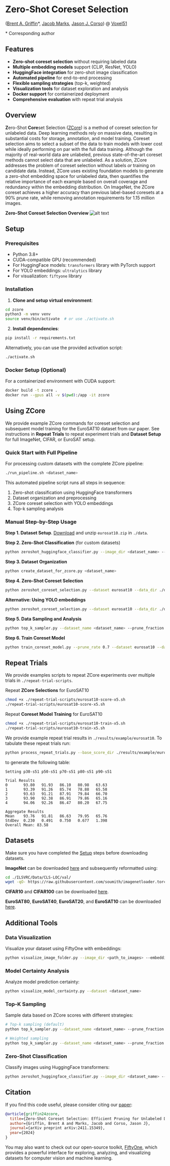 # Zero-Shot Coreset Selection

([Brent A. Griffin](https://github.com/griffbr)\*, [Jacob Marks](https://github.com/jacobmarks), [Jason J. Corso](https://github.com/jasoncorso)) @ [Voxel51](https://voxel51.com)

\* Corresponding author

## Features

- **Zero-shot coreset selection** without requiring labeled data
- **Multiple embedding models** support (CLIP, ResNet, YOLO)
- **HuggingFace integration** for zero-shot image classification
- **Automated pipeline** for end-to-end processing
- **Flexible sampling strategies** (top-k, weighted)
- **Visualization tools** for dataset exploration and analysis
- **Docker support** for containerized deployment
- **Comprehensive evaluation** with repeat trial analysis

## Overview

**Z**ero-Shot **Core**set Selection ([ZCore](https://arxiv.org/pdf/2411.15349 "ZCore Paper")) is a method of coreset selection for unlabeled data. Deep learning methods rely on massive data, resulting in substantial costs for storage, annotation, and model training. Coreset selection aims to select a subset of the data to train models with lower cost while ideally performing on par with the full data training. Although the majority of real-world data are unlabeled, previous state-of-the-art coreset methods cannot select data that are unlabeled. As a solution, ZCore addresses the problem of coreset selection without labels _or_ training on candidate data. Instead, ZCore uses existing foundation models to generate a zero-shot embedding space for unlabeled data, then quantifies the relative importance of each example based on overall coverage and redundancy within the embedding distribution. On ImageNet, the ZCore coreset achieves a higher accuracy than previous label-based coresets at a 90% prune rate, while removing annotation requirements for 1.15 million images.

__Zero-Shot Coreset Selection Overview__
![alt text](./figure/main_figure.jpg?raw=true "ZCore Overview")

## Setup

### Prerequisites
- Python 3.8+
- CUDA-compatible GPU (recommended)
- For HuggingFace models: `transformers` library with PyTorch support
- For YOLO embeddings: `ultralytics` library
- For visualization: `fiftyone` library

### Installation

1. **Clone and setup virtual environment**:
```bash
cd zcore
python3 -m venv venv
source venv/bin/activate  # or use ./activate.sh
```

2. **Install dependencies**:
```bash
pip install -r requirements.txt
```

Alternatively, you can use the provided activation script:
```bash
./activate.sh
```

### Docker Setup (Optional)

For a containerized environment with CUDA support:

```bash
docker build -t zcore .
docker run --gpus all -v $(pwd):/app -it zcore
```

## Using ZCore
We provide example ZCore commands for coreset selection and subsequent model training for the EuroSAT10 dataset from our paper. See instructions in **Repeat Trials** to repeat experiment trials and **Dataset Setup** for full ImageNet, CIFAR, or EuroSAT setup.

### Quick Start with Full Pipeline

For processing custom datasets with the complete ZCore pipeline:

```bash
./run_pipeline.sh <dataset_name>
```

This automated pipeline script runs all steps in sequence:
1. Zero-shot classification using HuggingFace transformers
2. Dataset organization and preprocessing
3. ZCore coreset selection with YOLO embeddings
4. Top-k sampling analysis

### Manual Step-by-Step Usage

**Step 1. Dataset Setup**. [Download](https://www.dropbox.com/scl/fo/1mhwsunssr6g2v1wio0vq/AEI2cx3aZ2vWvFmSLDfUHtQ?rlkey=kbxo4uae43tnzvk6k7x5hk28u&st=8tkh3oyl&dl=0 "EuroSAT split download") and unzip ``eurosat10.zip`` in ``./data``.

**Step 2. Zero-Shot Classification** (for custom datasets)
```bash
python zeroshot_huggingface_classifier.py --image_dir <dataset_name> --candidate_labels fire smoke no_fire_or_smoke
```

**Step 3. Dataset Organization**
```bash
python create_dataset_for_zcore.py <dataset_name>
```

**Step 4. Zero-Shot Coreset Selection**
```bash
python zeroshot_coreset_selection.py --dataset eurosat10 --data_dir ./data --results_dir ./results --embedding clip resnet18 --num_workers 10
```

**Alternative: Using YOLO embeddings**
```bash
python zeroshot_coreset_selection.py --dataset eurosat10 --data_dir ./data --results_dir ./results --embedding yolo --num_workers 10
```

**Step 5. Data Sampling and Analysis**
```bash
python top_k_sampler.py --dataset_name <dataset_name> --prune_fraction 0.3 --prune_type top_k
```

**Step 6. Train Coreset Model**
```bash
python train_coreset_model.py --prune_rate 0.7 --dataset eurosat10 --data_dir ./data --score_file ./results/eurosat10/zcore-eurosat10-clip-resnet18-1000Ks-2sd-ri-1000nn-4ex-0/score.npy
```

## Repeat Trials
We provide examples scripts to repeat ZCore experiments over multiple trials in `./repeat-trial-scripts`.

Repeat **ZCore Selections** for EuroSAT10
```bash
chmod +x ./repeat-trial-scripts/eurosat10-score-x5.sh
./repeat-trial-scripts/eurosat10-score-x5.sh
```

Repeat **Coreset Model Training** for EuroSAT10
```bash
chmod +x ./repeat-trial-scripts/eurosat10-train-x5.sh
./repeat-trial-scripts/eurosat10-train-x5.sh
```

We provide example repeat trial results in `./results/example/eurosat10`. To tabulate these repeat trials run:
```bash
python process_repeat_trials.py --base_score_dir ./results/example/eurosat10/zcore-eurosat10-clip-resnet18-1000Ks-2sd-ri-1000nn-4ex
```
to generate the following table:
```
Setting p30-s51 p50-s51 p70-s51 p80-s51 p90-s51 

Trial Results
0       93.80   91.93   86.10   80.98   63.63   
1       93.39   91.26   85.74   78.88   65.58   
2       93.63   91.21   87.91   79.84   66.70   
3       93.90   92.38   86.91   79.86   65.16   
4       94.06   92.26   86.47   80.20   67.75   

Aggregate Results
Mean    93.76   91.81   86.63   79.95   65.76   
StdDev  0.230   0.491   0.750   0.677   1.398   
Overall Mean: 83.58 
```

## Datasets

Make sure you have completed the [Setup](#setup) steps before downloading datasets.

**ImageNet** can be downloaded [here](https://www.kaggle.com/c/imagenet-object-localization-challenge/data "ImageNet download") and subsequently reformatted using:
```bash
cd ./ILSVRC/Data/CLS-LOC/val/                                                               
wget -qO- https://raw.githubusercontent.com/soumith/imagenetloader.torch/master/valprep.sh | bash
```

**CIFAR10** and **CIFAR100** can be downloaded [here](https://www.cs.toronto.edu/~kriz/cifar.html "CIFAR download").

**EuroSAT80**, **EuroSAT40**, **EuroSAT20**, and **EuroSAT10** can be downloaded [here](https://www.dropbox.com/scl/fo/1mhwsunssr6g2v1wio0vq/AEI2cx3aZ2vWvFmSLDfUHtQ?rlkey=kbxo4uae43tnzvk6k7x5hk28u&st=8tkh3oyl&dl=0 "EuroSAT split download").

## Additional Tools

### Data Visualization
Visualize your dataset using FiftyOne with embeddings:
```bash
python visualize_image_folder.py --image_dir <path_to_images> --embedding yolo
```

### Model Certainty Analysis
Analyze model prediction certainty:
```bash
python visualize_model_certainty.py --dataset <dataset_name>
```

### Top-K Sampling
Sample data based on ZCore scores with different strategies:
```bash
# Top-k sampling (default)
python top_k_sampler.py --dataset_name <dataset_name> --prune_fraction 0.3 --prune_type top_k

# Weighted sampling
python top_k_sampler.py --dataset_name <dataset_name> --prune_fraction 0.3 --prune_type weighted --output_file sampled_data.csv
```

### Zero-Shot Classification
Classify images using HuggingFace transformers:
```bash
python zeroshot_huggingface_classifier.py --image_dir <dataset_name> --candidate_labels class1 class2 class3 --model openai/clip-vit-large-patch14
```

## Citation

If you find this code useful, please consider citing our [paper](https://arxiv.org/pdf/2411.15349):

```bibtex
@article{griffin24zcore,
  title={Zero-Shot Coreset Selection: Efficient Pruning for Unlabeled Data},
  author={Griffin, Brent A and Marks, Jacob and Corso, Jason J},
  journal={arXiv preprint arXiv:2411.15349},
  year={2024}
}
```

You may also want to check out our open-source toolkit, [FiftyOne](https://voxel51.com/fiftyone), which provides a powerful interface for exploring, analyzing, and visualizing datasets for computer vision and machine learning.
